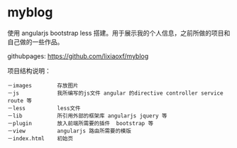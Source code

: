 # myblog

使用 angularjs bootstrap less 搭建。用于展示我的个人信息，之前所做的项目和自己做的一些作品。

githubpages: https://github.com/lixiaoxf/myblog

项目结构说明：
  
  
    －images        存放图片
    －js            我所编写的js文件 angular 的directive controller service route 等
    －less          less文件
    －lib           所引用外部的框架库 angularjs jquery 等
    －plugin        放入前端所需要的插件  bootstrap 等
    －view          angularjs 路由所需要的模版
    －index.html    初始页
